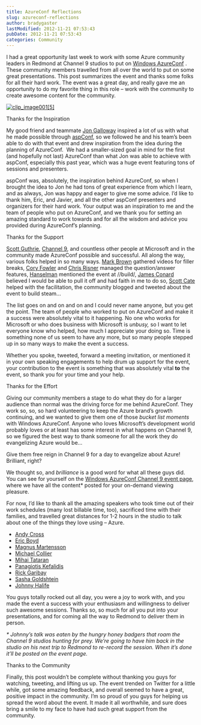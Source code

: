 ```yaml
---
title: AzureConf Reflections
slug: azureconf-reflections
author: bradygaster
lastModified: 2012-11-21 07:53:43
pubDate: 2012-11-21 07:53:43
categories: Community
---
```


<p>I had a great opportunity last week to work with some Azure community leaders in Redmond at Channel 9 studios to put on
  <a href="http://channel9.msdn.com/Events/WindowsAzureConf/2012">Windows AzureConf</a> . These community members travelled from all over the world to put on some great presentations. This post summarizes the event and thanks some folks for all their hard work. The event was a great day, and really gave me an opportunity
  to do my favorite thing in this role &#x2013; work with the community to create awesome content for the community. </p>

  <a href="/Media/Default/Windows-Live-Writer/960cfcbd7383_141E3/clip_image001%5B5%5D.jpg">
    <img alt="clip_image001[5]" src="/posts/azureconf-reflections/media/clip_image001%5B5%5D_thumb.jpg">
  </a> 

Thanks for the Inspiration
<p>My good friend and teammate
  <a href="http://weblogs.asp.net/jgalloway/">Jon Galloway</a>  inspired a lot of us with what he made possible through
  <a href="http://www.aspconf.net/">aspConf</a>, so we followed he and his team&#x2019;s been able to do with that event and drew inspiration from the idea during the planning of AzureConf.&#xA0; We had a smaller-sized goal in mind for the first (and hopefully not last) AzureConf than what Jon was
  able to achieve with aspConf, especially this past year, which was a huge event featuring tons of sessions and presenters. </p>
<p>aspConf was, absolutely, the inspiration behind AzureConf, so when I brought the idea to Jon he had tons of great experience from which I learn, and as always, Jon was happy and eager to give me some advice. I&#x2019;d like to thank him, Eric, and Javier, and
  all the other aspConf presenters and organizers for their hard work. Your output was an inspiration to me and the team of people who put on AzureConf, and we thank you for setting an amazing standard to work towards and for all the wisdom and advice
  you provided during AzureConf&#x2019;s planning. </p>
Thanks for the Support
<p>
  <a href="http://weblogs.asp.net/scottgu/">Scott Guthrie</a>,
  <a href="http://channel9.msdn.com/">Channel 9</a>, and countless other people at Microsoft and in the community made AzureConf possible and successful. All along the way, various folks helped in so many ways.
  <a href="https://twitter.com/markjbrown">Mark Brown</a>  gathered videos for filler breaks,
  <a href="http://blog.syntaxc4.net/">Cory Fowler</a>  and
  <a href="http://chrisrisner.com/">Chris Risner</a>  managed the question/answer features,
  <a href="http://www.hanselman.com/blog/">Hanselman</a>  mentioned the event at //build/,
  <a href="https://twitter.com/jamescon">James Conard</a>  believed I would be able to pull it off and had faith in me to do so,
  <a href="http://scottcate.com/">Scott Cate</a>  helped with the facilitation, the community blogged and tweeted about the event to build steam... </p>
<p>The list goes on and on and on and I could never name anyone, but you get the point. The team of people who worked to put on AzureConf and make it a success were absolutely vital to it happening. No one who works for Microsoft or who does business with
  Microsoft is <em>unbusy,</em>  so I want to let everyone know who helped, how much I appreciate your doing so. Time is something none of us seem to have any more, but so many people stepped up in so many ways to make the event a success. </p>
<p>Whether you spoke, tweeted, forward a meeting invitation, or mentioned it in your own speaking engagements to help drum up support for the event, your contribution to the event is something that was absolutely vital <strong>to</strong>  the event, so thank
  you for your time and your help. </p>
Thanks for the Effort
<p>Giving our community members a stage to do what they do for a larger audience than normal was the driving force for me behind AzureConf. They work so, so, so hard volunteering to keep the Azure brand&#x2019;s growth continuing, and we wanted to give them one
  of those <em>bucket list moments</em>  with Windows AzureConf. Anyone who loves Microsoft&#x2019;s development world probably loves or at least has some interest in what happens on Channel 9, so we figured the best way to thank someone for all the work they
  do evangelizing Azure would be&#x2026;</p>
<p>Give them free reign in Channel 9 for a day to evangelize about Azure! Brilliant, right?</p>
<p>We thought so, and <em>brilliance</em>  is a good word for what all these guys did. You can see for yourself on the
  <a href="http://channel9.msdn.com/Events/WindowsAzureConf/2012">Windows AzureConf Channel 9 event page</a>, where we have all the content* posted for your on-demand viewing pleasure. </p>
<p>For now, I&#x2019;d like to thank all the amazing speakers who took time out of their work schedules (many lost billable time, too), sacrificed time with their families, and travelled great distances for 1-2 hours in the studio to talk about one of the things
  they love using &#x2013; Azure. </p>
<ul>
  <li> <a href="http://blog.elastacloud.com/">Andy Cross</a>  </li>
  <li> <a href="http://ericdboyd.com/blog/">Eric Boyd</a>  </li>
  <li> <a href="http://magnusmartensson.com/">Magnus Martensson</a>  </li>
  <li> <a href="http://michaelcollier.wordpress.com/">Michael Collier</a>  </li>
  <li> <a href="http://www.avaelgo.ro/">Mihai Tataran</a>  </li>
  <li> <a href="http://www.kefalidis.me/">Panagiotis Kefalidis</a>  </li>
  <li> <a href="http://rickgaribay.net/">Rick Garibay</a>  </li>
  <li> <a href="http://www.selagroup.com/Office/Sasha_Goldshtein">Sasha Goldshtein</a>  </li>
  <li>
    <a href="http://johnny.io/">Johnny Halife</a> 
    <br>
  </li>
</ul>
<p>You guys totally rocked out all day, you were a joy to work with, and you made the event a success with your enthusiasm and willingness to deliver such awesome sessions. Thanks so, so much for all you put into your presentations, and for coming all the
  way to Redmond to deliver them in person. </p>
<p><em>* Johnny&#x2019;s talk was eaten by the hungry honey badgers that roam the Channel 9 studios hunting for prey. We&#x2019;re going to have him back in the studio on his next trip to Redmond to re-record the session. When it&#x2019;s done it&#x2019;ll be posted on the event page. </em> </p>
Thanks to the Community
<p>Finally, this post wouldn&#x2019;t be complete without thanking you guys for watching, tweeting, and lifting us up. The event trended on Twitter for a little while, got some amazing feedback, and overall seemed to have a great, positive impact in the community.
  I&#x2019;m so proud of you guys for helping us spread the word about the event. It made it all worthwhile, and sure does bring a smile to my face to have had such great support from the community. </p>

